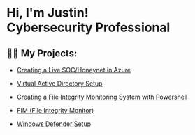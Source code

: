 <h1>Hi, I'm Justin! <br/>Cybersecurity Professional </h1>

<h2>👨‍💻 My Projects:</h2>

  - [Creating a Live SOC/Honeynet in Azure](https://github.com/jduran0300/Azure-SOC) <br>
    
  - [Virtual Active Directory Setup](https://github.com/jduran0300/Virtual-Active-Directory-Environment-Setup) <br>
  
  - [Creating a File Integrity Monitoring System with Powershell](https://github.com/jduran0300/File-Integrity-Monitoring-System)<br>
  
  - [FIM (File Integrity Monitor)](https://github.com/joshmadakor1/PowerShell-Integrity-FIM) <br>

  - [Windows Defender Setup](https://github.com/jduran0300/Windows-Defender-and-Firewall-Configuration)


